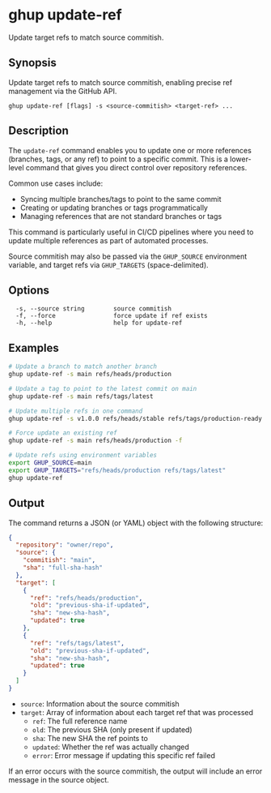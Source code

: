 # ghup update-ref

Update target refs to match source commitish.

## Synopsis

Update target refs to match source commitish, enabling precise ref management via the GitHub API.

```
ghup update-ref [flags] -s <source-commitish> <target-ref> ...
```

## Description

The `update-ref` command enables you to update one or more references (branches, tags, or any ref) to point to a specific commit. This is a lower-level command that gives you direct control over repository references.

Common use cases include:
- Syncing multiple branches/tags to point to the same commit
- Creating or updating branches or tags programmatically
- Managing references that are not standard branches or tags

This command is particularly useful in CI/CD pipelines where you need to update multiple references as part of automated processes.

Source commitish may also be passed via the `GHUP_SOURCE` environment variable, and target refs via `GHUP_TARGETS` (space-delimited).

## Options

```
  -s, --source string        source commitish
  -f, --force                force update if ref exists
  -h, --help                 help for update-ref
```

## Examples

```bash
# Update a branch to match another branch
ghup update-ref -s main refs/heads/production

# Update a tag to point to the latest commit on main
ghup update-ref -s main refs/tags/latest

# Update multiple refs in one command
ghup update-ref -s v1.0.0 refs/heads/stable refs/tags/production-ready

# Force update an existing ref
ghup update-ref -s main refs/heads/production -f

# Update refs using environment variables
export GHUP_SOURCE=main
export GHUP_TARGETS="refs/heads/production refs/tags/latest"
ghup update-ref
```

## Output

The command returns a JSON (or YAML) object with the following structure:

```json
{
  "repository": "owner/repo",
  "source": {
    "commitish": "main",
    "sha": "full-sha-hash"
  },
  "target": [
    {
      "ref": "refs/heads/production",
      "old": "previous-sha-if-updated",
      "sha": "new-sha-hash",
      "updated": true
    },
    {
      "ref": "refs/tags/latest",
      "old": "previous-sha-if-updated",
      "sha": "new-sha-hash",
      "updated": true
    }
  ]
}
```

- `source`: Information about the source commitish
- `target`: Array of information about each target ref that was processed
  - `ref`: The full reference name
  - `old`: The previous SHA (only present if updated)
  - `sha`: The new SHA the ref points to
  - `updated`: Whether the ref was actually changed
  - `error`: Error message if updating this specific ref failed

If an error occurs with the source commitish, the output will include an error message in the source object.
